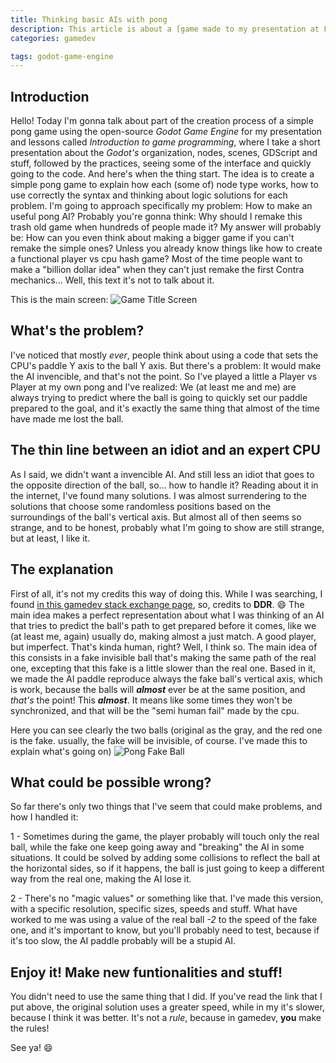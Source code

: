 ```yaml
---
title: Thinking basic AIs with pong
description: This article is about a [game made to my presentation at FAETERJ](https://github.com/lcrabbit/FAETERJ-Simple-Pong-Project) (Faculdade de Educação Tecnológica do Rio de Janeiro)
categories: gamedev

tags: godot-game-engine
---
```


## Introduction

Hello! Today I'm gonna talk about part of the creation process of a simple pong game using the open-source *Godot Game Engine* for my presentation and lessons called *Introduction to game programming*, where I take a short presentation about the *Godot's* organization, nodes, scenes, GDScript and stuff, followed by the practices, seeing some of the interface and quickly going to the code. And here's when the thing start. The idea is to create a simple pong game to explain how each (some of) node type works, how to use correctly the syntax and thinking about logic solutions for each problem. I'm going to approach specifically my problem: How to make an useful pong AI?
Probably you're gonna think: Why should I remake this trash old game when hundreds of people made it?
My answer will probably be: How can you even think about making a bigger game if you can't remake the simple ones? Unless you already know things like how to create a functional player vs cpu hash game? Most of the time people want to make a "billion dollar idea" when they can't just remake the first Contra mechanics... Well, this text it's not to talk about it.

This is the main screen:
![Game Title Screen](www.lcrabbit.com/img/pong/pong_title.png)

## What's the problem?
I've noticed that mostly *ever*, people think about using a code that sets the CPU's paddle Y axis to the ball Y axis. But there's a problem: It would make the AI invencible, and that's not the point. So I've played a little a Player vs Player at my own pong and I've realized: 
We (at least me and me) are always trying to predict where the ball is going to quickly set our paddle prepared to the goal, and it's exactly the same thing that almost of the time have made me lost the ball.

## The thin line between an idiot and an expert CPU
As I said, we didn't want a invencible AI. And still less an idiot that goes to the opposite direction of the ball, so... how to handle it?
Reading about it in the internet, I've found many solutions. I was almost surrendering to the solutions that choose some randomless positions based on the surroundings of the ball's vertical axis. But almost all of then seems so strange, and to be honest, probably what I'm going to show are still strange, but at least, I like it.

## The explanation
First of all, it's not my credits this way of doing this. While I was searching, I found [in this gamedev stack exchange page](https://gamedev.stackexchange.com/questions/57352/imperfect-pong-ai), so, credits to **DDR**. :smile:
The main idea makes a perfect representation about what I was thinking of an AI that tries to predict the ball's path to get prepared before it comes, like we (at least me, again) usually do, making almost a just match. A good player, but imperfect. That's kinda human, right? Well, I think so.
The main idea of this consists in a fake invisible ball that's making the same path of the real one, excepting that this fake is a little slower than the real one.
Based in it, we made the AI paddle reproduce always the fake ball's vertical axis, which is work, because the balls will ***almost*** ever be at the same position, and *that's* the point! This ***almost***. It means like some times they won't be synchronized, and that will be the "semi human fail" made by the cpu.

Here you can see clearly the two balls (original as the gray, and the red one is the fake. usually, the fake will be invisible, of course. I've made this to explain what's going on)
![Pong Fake Ball](www.lcrabbit.com/img/pong/pong_fakeb.png)

## What could be possible wrong?
So far there's only two things that I've seem that could make problems, and how I handled it:

1 - Sometimes during the game, the player probably will touch only the real ball, while the fake one keep going away and "breaking" the AI in some situations. It could be solved by adding some collisions to reflect the ball at the horizontal sides, so if it happens, the ball is just going to keep a different way from the real one, making the AI lose it.

2 - There's no "magic values" or something like that. I've made this version, with a specific resolution, specific sizes, speeds and stuff. What have worked to me was using a value of the real ball *-2* to the speed of the fake one, and it's important to know, but you'll probably need to test, because if it's too slow, the AI paddle probably will be a stupid AI.

## Enjoy it! Make new funtionalities and stuff!
You didn't need to use the same thing that I did. If you've read the link that I put above, the original solution uses a greater speed, while in my it's slower, because I think it was better. It's not a *rule*, because in gamedev, **you** make the rules!

See ya! :smile:

<!-- more -->